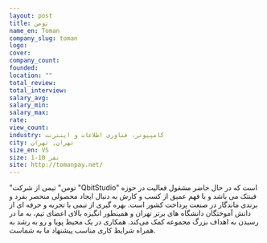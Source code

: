 ```yaml
---
layout: post
title: تومن
name_en: Toman
company_slug: toman
logo: 
cover: 
company_count:
founded:
location: ""
total_review: 
total_interview: 
salary_avg: 
salary_min: 
salary_max: 
rate: 
view_count: 
industry: کامپیوتر، فناوری اطلاعات و اینترنت
city: تهران, تهران
size_en: VS
size: 1-10 نفر
site: http://tomanpay.net/
---
```


"تومن" تیمی از شرکت "QbitStudio" است که در حال حاضر مشغول فعالیت در حوزه فینتک می باشد و با فهم عمیق از کسب و کارش به دنبال ایجاد محصولی منحصر بفرد و برندی ماندگار در صنعت پرداخت کشور است. بهره گیری از تیمی با تجربه و حرفه ای از دانش آموختگان دانشگاه های برتر تهران و همینطور انگیزه بالای اعضای تیم، به ما در رسیدن به اهداف بزرگ مجموعه کمک می‌کند. همکاری در یک محیط پویا و رو به رشد به همراه شرایط کاری مناسب پیشنهاد ما به شماست.
